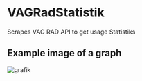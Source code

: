 # VAGRadStatistik
 Scrapes VAG RAD API to get usage Statistiks

## Example image of a graph
![grafik](https://user-images.githubusercontent.com/35345288/197397092-872b5afc-599f-4b8e-8265-72f530d58604.png)
